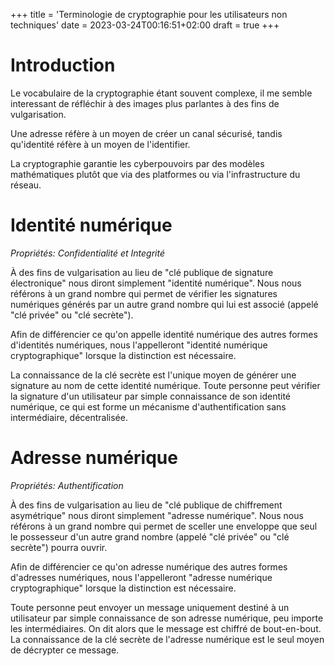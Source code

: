 +++
title = 'Terminologie de cryptographie pour les utilisateurs non techniques'
date = 2023-03-24T00:16:51+02:00
draft = true
+++

# Introduction

Le vocabulaire de la cryptographie étant souvent complexe, il me semble interessant de réfléchir à des images plus parlantes à des fins de vulgarisation.

Une adresse réfère à un moyen de créer un canal sécurisé, tandis qu'identité réfère à un moyen de l'identifier.

La cryptographie garantie les cyberpouvoirs par des modèles mathématiques plutôt que via des platformes ou via l'infrastructure du réseau.

# Identité numérique

*Propriétés: Confidentialité et Integrité*

À des fins de vulgarisation au lieu de "clé publique de signature électronique" nous diront simplement "identité numérique".
Nous nous référons à un grand nombre qui permet de vérifier les signatures numériques générés par un autre grand nombre qui lui est associé (appelé "clé privée" ou "clé secrète").

Afin de différencier ce qu'on appelle identité numérique des autres formes d'identités numériques, nous l'appelleront "identité numérique cryptographique" lorsque la distinction est nécessaire.

La connaissance de la clé secrète est l'unique moyen de générer une signature au nom de cette identité numérique.
Toute personne peut vérifier la signature d'un utilisateur par simple connaissance de son identité numérique, ce qui est forme un mécanisme d'authentification sans intermédiaire, décentralisée.


# Adresse numérique

*Propriétés: Authentification*

À des fins de vulgarisation au lieu de "clé publique de chiffrement asymétrique" nous diront simplement "adresse numérique".
Nous nous référons à un grand nombre qui permet de sceller une enveloppe que seul le possesseur d'un autre grand nombre (appelé "clé privée" ou "clé secrète") pourra ouvrir.

Afin de différencier ce qu'on adresse numérique des autres formes d'adresses numériques, nous l'appelleront "adresse numérique cryptographique" lorsque la distinction est nécessaire.

Toute personne peut envoyer un message uniquement destiné à un utilisateur par simple connaissance de son adresse numérique, peu importe les intermédiaires. On dit alors que le message est chiffré de bout-en-bout.
La connaissance de la clé secrète de l'adresse numérique est le seul moyen de décrypter ce message.
